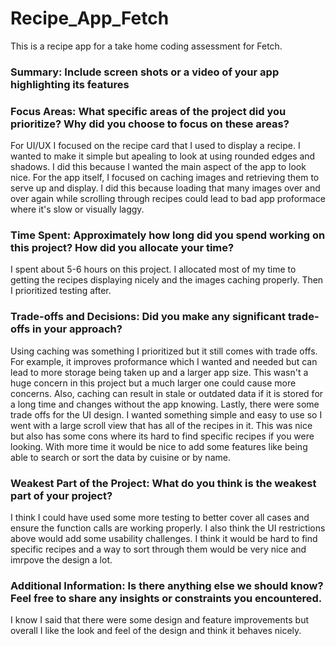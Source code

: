 # Recipe_App_Fetch
This is a recipe app for a take home coding assessment for Fetch.

### Summary: Include screen shots or a video of your app highlighting its features

### Focus Areas: What specific areas of the project did you prioritize? Why did you choose to focus on these areas?
For UI/UX I focused on the recipe card that I used to display a recipe. I wanted to make it simple but apealing to look at using rounded edges and shadows. I did this because I wanted the main aspect of the app to look nice. For the app itself, I focused on caching images and retrieving them to serve up and display. I did this because loading that many images over and over again while scrolling through recipes could lead to bad app proformace where it's slow or visually laggy.

### Time Spent: Approximately how long did you spend working on this project? How did you allocate your time?
I spent about 5-6 hours on this project. I allocated most of my time to getting the recipes displaying nicely and the images caching properly. Then I prioritized testing after.

### Trade-offs and Decisions: Did you make any significant trade-offs in your approach?
Using caching was something I prioritized but it still comes with trade offs. For example, it improves proformance which I wanted and needed but can lead to more storage being taken up and a larger app size. This wasn't a huge concern in this project but a much larger one could cause more concerns. Also, caching can result in stale or outdated data if it is stored for a long time and changes without the app knowing. Lastly, there were some trade offs for the UI design. I wanted something simple and easy to use so I went with a large scroll view that has all of the recipes in it. This was nice but also has some cons where its hard to find specific recipes if you were looking. With more time it would be nice to add some features like being able to search or sort the data by cuisine or by name.

### Weakest Part of the Project: What do you think is the weakest part of your project?
I think I could have used some more testing to better cover all cases and ensure the function calls are working properly. I also think the UI restrictions above would add some usability challenges. I think it would be hard to find specific recipes and a way to sort through them would be very nice and imrpove the design a lot.

### Additional Information: Is there anything else we should know? Feel free to share any insights or constraints you encountered.
I know I said that there were some design and feature improvements but overall I like the look and feel of the design and think it behaves nicely. 
